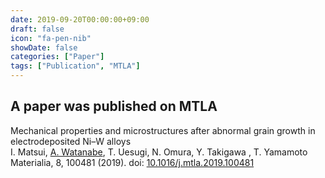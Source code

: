 ```yaml
---
date: 2019-09-20T00:00:00+09:00
draft: false
icon: "fa-pen-nib"
showDate: false
categories: ["Paper"]
tags: ["Publication", "MTLA"]
---
```


## A paper was published on MTLA

Mechanical properties and microstructures after abnormal grain growth in electrodeposited Ni–W alloys  
    I. Matsui, <u>A. Watanabe</u>, T. Uesugi, N. Omura, Y. Takigawa  , T. Yamamoto  
    Materialia, 8, 100481 (2019).
    doi: [10.1016/j.mtla.2019.100481](https://doi.org/10.1016/j.mtla.2019.100481)

<div class="iframely-embed"><div class="iframely-responsive" style="height: 140px; padding-bottom: 0;"><a href="https://www.sciencedirect.com/science/article/abs/pii/S2589152919302777" data-iframely-url="//iframely.net/OjSlJvo"></a></div></div><script async src="//iframely.net/embed.js"></script>